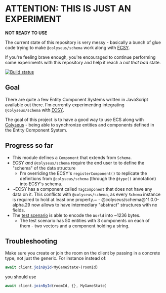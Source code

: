 # ATTENTION: THIS IS JUST AN EXPERIMENT

**NOT READY TO USE**

The current state of this repository is very messy - basically a bunch of glue code trying to make `@colyseus/schema` work along with [ECSY](https://github.com/MozillaReality/ecsy).

If you're feeling brave enough, you're encouraged to continue performing some experiments with this repository and help it reach a _not that bad_ state.

<a href="https://travis-ci.org/endel/ecs">
    <img src="https://img.shields.io/travis/endel/ecs.svg?style=for-the-badge" alt="Build status" />
</a>

## Goal

There are quite a few Entity Component Systems written in JavaScript available out there. I'm currently experimenting integrating `@colyseus/schema` with [ECSY](https://github.com/MozillaReality/ecsy).

The goal of this project is to have a good way to use ECS along with [Colyseus](https://github.com/colyseus/colyseus) - being able to synchronize entities and components defined in the Entity Component System.

## Progress so far

- This module defines a `Component` that extends from `Schema`.
- ECSY _and_ `@colyseus/schema` require the end user to to define the "schema" of the data structure
    - I'm overriding the ECSY's `registerComponent()` to replicate the definitions from `@colyseus/schema` (through the `@type()` annotation) into ECSY's schema.
- ~ECSY has a component called `TagComponent` that does not have any data on it. This conflicts with `@colyseus/schema`, as every `Schema` instance is required to hold at least one property.~ - @colyseus/schema@^1.0.0-alpha.29 now allows to have intermediary "abstract" structures with no fields.
- The [test scenario](test/EcsTest.ts) is able to encode the `World` into ~1236 bytes.
    - The test scenario has 50 entities with 3 components on each of them - two vectors and a component holding a string.

## Troubleshooting

Make sure you create or join the room on the client by passing in a concrete type, not just the generic. For instance instead of:

```ts
await client.joinById<MyGameState>(roomId)
```

you should use

```ts
await client.joinById(roomId, {}, MyGameState)
```
